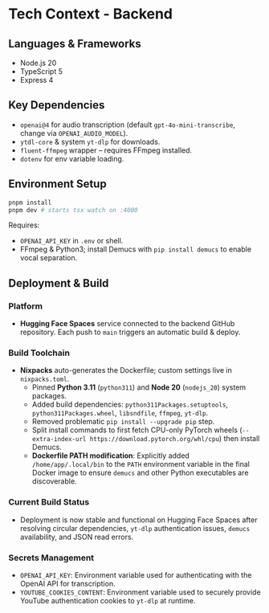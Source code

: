# Tech Context - Backend

## Languages & Frameworks
- Node.js 20
- TypeScript 5
- Express 4

## Key Dependencies
- `openai@4` for audio transcription (default `gpt-4o-mini-transcribe`, change via `OPENAI_AUDIO_MODEL`).
- `ytdl-core` & system `yt-dlp` for downloads.
- `fluent-ffmpeg` wrapper – requires FFmpeg installed.
- `dotenv` for env variable loading.

## Environment Setup
```bash
pnpm install
pnpm dev # starts tsx watch on :4000
```
Requires:
- `OPENAI_API_KEY` in `.env` or shell.
- FFmpeg & Python3; install Demucs with `pip install demucs` to enable vocal separation. 

## Deployment & Build

### Platform
- **Hugging Face Spaces** service connected to the backend GitHub repository. Each push to `main` triggers an automatic build & deploy.

### Build Toolchain
- **Nixpacks** auto-generates the Dockerfile; custom settings live in `nixpacks.toml`.
  - Pinned **Python 3.11** (`python311`) and **Node 20** (`nodejs_20`) system packages.
  - Added build dependencies: `python311Packages.setuptools`, `python311Packages.wheel`, `libsndfile`, `ffmpeg`, `yt-dlp`.
  - Removed problematic `pip install --upgrade pip` step.
  - Split install commands to first fetch CPU-only PyTorch wheels (`--extra-index-url https://download.pytorch.org/whl/cpu`) then install Demucs.
  - **Dockerfile PATH modification**: Explicitly added `/home/app/.local/bin` to the `PATH` environment variable in the final Docker image to ensure `demucs` and other Python executables are discoverable.

### Current Build Status
- Deployment is now stable and functional on Hugging Face Spaces after resolving circular dependencies, `yt-dlp` authentication issues, `demucs` availability, and JSON read errors.

### Secrets Management
- `OPENAI_API_KEY`: Environment variable used for authenticating with the OpenAI API for transcription.
- `YOUTUBE_COOKIES_CONTENT`: Environment variable used to securely provide YouTube authentication cookies to `yt-dlp` at runtime.